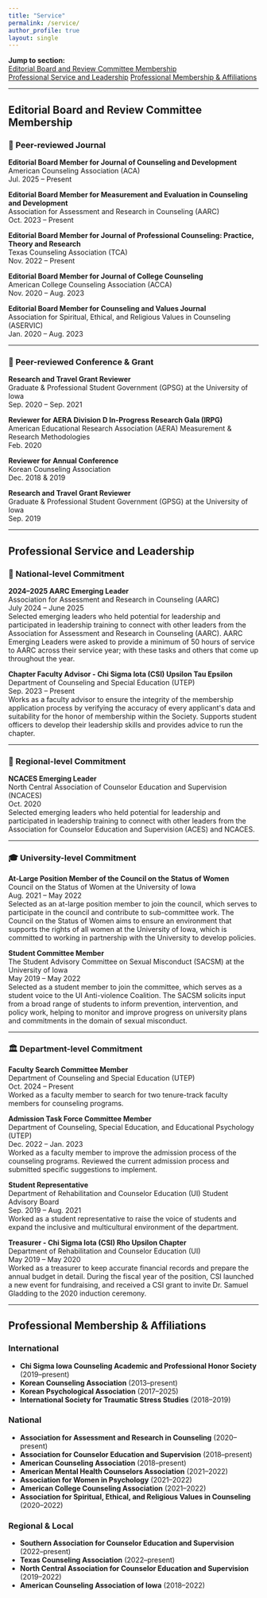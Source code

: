 ```yaml
---
title: "Service"
permalink: /service/
author_profile: true
layout: single
---
```


**Jump to section:**  
[Editorial Board and Review Committee Membership](#editorial-board-and-review-committee-membership)  
[Professional Service and Leadership](#professional-service-and-leadership)
[Professional Membership & Affiliations](#professional-membership--affiliations)

---

## Editorial Board and Review Committee Membership  


### 📰 Peer-reviewed Journal

**Editorial Board Member for Journal of Counseling and Development**  
American Counseling Association (ACA)  
Jul. 2025 – Present

**Editorial Board Member for Measurement and Evaluation in Counseling and Development**  
Association for Assessment and Research in Counseling (AARC)  
Oct. 2023 – Present

**Editorial Board Member for Journal of Professional Counseling: Practice, Theory and Research**  
Texas Counseling Association (TCA)  
Nov. 2022 – Present

**Editorial Board Member for Journal of College Counseling**  
American College Counseling Association (ACCA)  
Nov. 2020 – Aug. 2023

**Editorial Board Member for Counseling and Values Journal**  
Association for Spiritual, Ethical, and Religious Values in Counseling (ASERVIC)  
Jan. 2020 – Aug. 2023

---

### 📝 Peer-reviewed Conference & Grant

**Research and Travel Grant Reviewer**  
Graduate & Professional Student Government (GPSG) at the University of Iowa  
Sep. 2020 – Sep. 2021

**Reviewer for AERA Division D In-Progress Research Gala (IRPG)**  
American Educational Research Association (AERA) Measurement & Research Methodologies  
Feb. 2020

**Reviewer for Annual Conference**  
Korean Counseling Association  
Dec. 2018 & 2019

**Research and Travel Grant Reviewer**  
Graduate & Professional Student Government (GPSG) at the University of Iowa  
Sep. 2019

---

## Professional Service and Leadership   

### 🧭 National-level Commitment

**2024–2025 AARC Emerging Leader**  
Association for Assessment and Research in Counseling (AARC)  
July 2024 – June 2025  
Selected emerging leaders who held potential for leadership and participated in leadership training to connect with other leaders from the Association for Assessment and Research in Counseling (AARC). AARC Emerging Leaders were asked to provide a minimum of 50 hours of service to AARC across their service year; with these tasks and others that come up throughout the year.

**Chapter Faculty Advisor - Chi Sigma Iota (CSI) Upsilon Tau Epsilon**  
Department of Counseling and Special Education (UTEP)  
Sep. 2023 – Present  
Works as a faculty advisor to ensure the integrity of the membership application process by verifying the accuracy of every applicant's data and suitability for the honor of membership within the Society. Supports student officers to develop their leadership skills and provides advice to run the chapter.

---

### 📍 Regional-level Commitment

**NCACES Emerging Leader**  
North Central Association of Counselor Education and Supervision (NCACES)  
Oct. 2020  
Selected emerging leaders who held potential for leadership and participated in leadership training to connect with other leaders from the Association for Counselor Education and Supervision (ACES) and NCACES.

---

### 🎓 University-level Commitment

**At-Large Position Member of the Council on the Status of Women**  
Council on the Status of Women at the University of Iowa  
Aug. 2021 – May 2022  
Selected as an at-large position member to join the council, which serves to participate in the council and contribute to sub-committee work. The Council on the Status of Women aims to ensure an environment that supports the rights of all women at the University of Iowa, which is committed to working in partnership with the University to develop policies.

**Student Committee Member**  
The Student Advisory Committee on Sexual Misconduct (SACSM) at the University of Iowa  
May 2019 – May 2022  
Selected as a student member to join the committee, which serves as a student voice to the UI Anti-violence Coalition. The SACSM solicits input from a broad range of students to inform prevention, intervention, and policy work, helping to monitor and improve progress on university plans and commitments in the domain of sexual misconduct.

---

### 🏛️ Department-level Commitment

**Faculty Search Committee Member**  
Department of Counseling and Special Education (UTEP)  
Oct. 2024 – Present  
Worked as a faculty member to search for two tenure-track faculty members for counseling programs.

**Admission Task Force Committee Member**  
Department of Counseling, Special Education, and Educational Psychology (UTEP)  
Dec. 2022 – Jan. 2023  
Worked as a faculty member to improve the admission process of the counseling programs. Reviewed the current admission process and submitted specific suggestions to implement.

**Student Representative**  
Department of Rehabilitation and Counselor Education (UI) Student Advisory Board  
Sep. 2019 – Aug. 2021  
Worked as a student representative to raise the voice of students and expand the inclusive and multicultural environment of the department.

**Treasurer - Chi Sigma Iota (CSI) Rho Upsilon Chapter**  
Department of Rehabilitation and Counselor Education (UI)  
May 2019 – May 2020  
Worked as a treasurer to keep accurate financial records and prepare the annual budget in detail. During the fiscal year of the position, CSI launched a new event for fundraising, and received a CSI grant to invite Dr. Samuel Gladding to the 2020 induction ceremony.

---
## Professional Membership & Affiliations   

### International

- **Chi Sigma Iowa Counseling Academic and Professional Honor Society** (2019–present)  
- **Korean Counseling Association** (2013–present)  
- **Korean Psychological Association** (2017–2025)  
- **International Society for Traumatic Stress Studies** (2018–2019)

### National

- **Association for Assessment and Research in Counseling** (2020–present)  
- **Association for Counselor Education and Supervision** (2018–present)  
- **American Counseling Association** (2018–present)  
- **American Mental Health Counselors Association** (2021–2022)  
- **Association for Women in Psychology** (2021–2022)  
- **American College Counseling Association** (2021–2022)  
- **Association for Spiritual, Ethical, and Religious Values in Counseling** (2020–2022)

### Regional & Local

- **Southern Association for Counselor Education and Supervision** (2022–present)  
- **Texas Counseling Association** (2022–present)  
- **North Central Association for Counselor Education and Supervision** (2019–2022)  
- **American Counseling Association of Iowa** (2018–2022)



